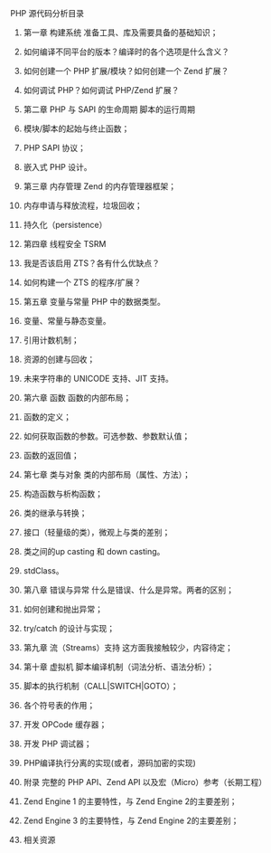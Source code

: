 PHP 源代码分析目录

1. 第一章 构建系统 准备工具、库及需要具备的基础知识；
2. 如何编译不同平台的版本？编译时的各个选项是什么含义？
3. 如何创建一个 PHP 扩展/模块？如何创建一个 Zend 扩展？
4. 如何调试 PHP？如何调试 PHP/Zend 扩展？

1. 第二章 PHP 与 SAPI 的生命周期 脚本的运行周期
2. 模块/脚本的起始与终止函数；
3. PHP SAPI 协议；
4. 嵌入式 PHP 设计。

1. 第三章 内存管理 Zend 的内存管理器框架；
2. 内存申请与释放流程，垃圾回收；
3. 持久化（persistence）

1. 第四章 线程安全 TSRM
2. 我是否该启用 ZTS？各有什么优缺点？
3. 如何构建一个 ZTS 的程序/扩展？

1. 第五章 变量与常量 PHP 中的数据类型。
2. 变量、常量与静态变量。
3. 引用计数机制；
4. 资源的创建与回收；
5. 未来字符串的 UNICODE 支持、JIT 支持。

1. 第六章 函数 函数的内部布局；
2. 函数的定义；
3. 如何获取函数的参数。可选参数、参数默认值；
4. 函数的返回值；

1. 第七章 类与对象 类的内部布局（属性、方法）；
2. 构造函数与析构函数；
3. 类的继承与转换；
4. 接口（轻量级的类），微观上与类的差别；
5. 类之间的up casting 和 down casting。
6. stdClass。

1. 第八章 错误与异常 什么是错误、什么是异常。两者的区别；
2. 如何创建和抛出异常；
3. try/catch 的设计与实现；

1. 第九章 流（Streams）支持 这方面我接触较少，内容待定；

1. 第十章 虚拟机 脚本编译机制（词法分析、语法分析）；
2. 脚本的执行机制（CALL|SWITCH|GOTO）；
3. 各个符号表的作用；
4. 开发 OPCode 缓存器；
5. 开发 PHP 调试器；
6. PHP编译执行分离的实现(或者，源码加密的实现)

1. 附录 完整的 PHP API、Zend API 以及宏（Micro）参考（长期工程）
2. Zend Engine 1 的主要特性，与 Zend Engine 2的主要差别；
3. Zend Engine 3 的主要特性，与 Zend Engine 2的主要差别；
4. 相关资源
